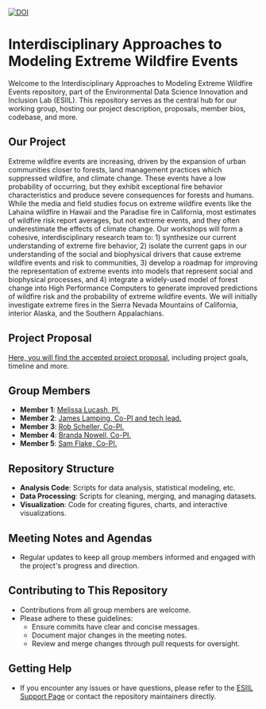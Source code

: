 [![DOI](https://zenodo.org/badge/785774667.svg)](https://zenodo.org/doi/10.5281/zenodo.11167932)

# Interdisciplinary Approaches to Modeling Extreme Wildfire Events

Welcome to the Interdisciplinary Approaches to Modeling Extreme Wildfire Events repository, part of the Environmental Data Science Innovation and Inclusion Lab (ESIIL). This repository serves as the central hub for our working group, hosting our project description, proposals, member bios, codebase, and more.

## Our Project

Extreme wildfire events are increasing, driven by the expansion of urban communities closer to forests, land management practices which suppressed wildfire, and climate change. These events have a low probability of occurring, but they exhibit exceptional fire behavior characteristics and produce severe consequences for forests and humans. While the media and field studies focus on extreme wildfire events like the Lahaina wildfire in Hawaii and the Paradise fire in California, most estimates of wildfire risk report averages, but not extreme events, and they often underestimate the effects of climate change. Our workshops will form a cohesive, interdisciplinary research team to: 1) synthesize our current understanding of extreme fire behavior, 2) isolate the current gaps in our understanding of the social and biophysical drivers that cause extreme wildfire events and risk to communities, 3) develop a roadmap for improving the representation of extreme events into models that represent social and biophysical processes, and 4) integrate a widely-used model of forest change into High Performance Computers to generate improved predictions of wildfire risk and the probability of extreme wildfire events. We will initially investigate extreme fires in the Sierra Nevada Mountains of California, interior Alaska, and the Southern Appalachians. 

## Project Proposal

[Here, you will find the accepted project proposal](), including project goals, timeline and more.

## Group Members
- **Member 1**: [Melissa Lucash, PI.](https://www.melissalucash.com/melissalucash)
- **Member 2**: [James Lamping, Co-PI and tech lead.](https://spatialforests.org)
- **Member 3**: [Rob Scheller, Co-PI.](https://cnr.ncsu.edu/directory/robert-scheller/)
- **Member 4**: [Branda Nowell, Co-PI.](https://chass.ncsu.edu/people/blnowell/)
- **Member 5**: [Sam Flake, Co-PI.](https://github.com/flakesw)

## Repository Structure
- **Analysis Code**: Scripts for data analysis, statistical modeling, etc.
- **Data Processing**: Scripts for cleaning, merging, and managing datasets.
- **Visualization**: Code for creating figures, charts, and interactive visualizations.

## Meeting Notes and Agendas
- Regular updates to keep all group members informed and engaged with the project's progress and direction.

## Contributing to This Repository
- Contributions from all group members are welcome.
- Please adhere to these guidelines:
  - Ensure commits have clear and concise messages.
  - Document major changes in the meeting notes.
  - Review and merge changes through pull requests for oversight.

## Getting Help
- If you encounter any issues or have questions, please refer to the [ESIIL Support Page](https://esiil-support-page-url/) or contact the repository maintainers directly.

